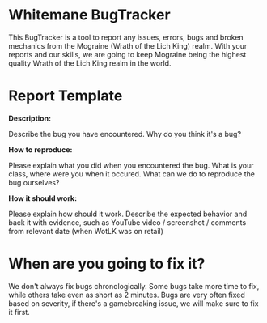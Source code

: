 # Whitemane BugTracker

This BugTracker is a tool to report any issues, errors, bugs and broken mechanics from the Mograine (Wrath of the Lich King) realm. With your reports and our skills,
we are going to keep Mograine being the highest quality Wrath of the Lich King realm in the world.

# Report Template

**Description:**

Describe the bug you have encountered. Why do you think it's a bug?

**How to reproduce:**

Please explain what you did when you encountered the bug. What is your class, where were you when it occured. What can we do to reproduce the bug ourselves?

**How it should work:**

Please explain how should it work. Describe the expected behavior and back it with evidence, such as YouTube video / screenshot / comments from relevant date (when WotLK was on retail)

# When are you going to fix it?

We don't always fix bugs chronologically. Some bugs take more time to fix, while others take even as short as 2 minutes. Bugs are very often fixed based on severity, if there's a gamebreaking issue, we will make sure to fix it first.


